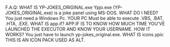 F.A.Q:
WHAT IS YP-JOKES_ORIGINAL.exe
Ypjo.exe (YP-JOKES_ORIGINAL.exe) is a joke panel using MS-DOS.
WHAT DO I NEED? 
You just need a Windows Pc. YOUR PC Must be able to execute .VBS, .BAT, .HTA, .EXE.
WHAT IS app.if?
APP.IF IS TO KNOW HOW MUCH TIME YOU'VE LAUNCHED THE EXECUTOR AND KNOW YOUR USERNAME.
HOW IT WORKS?
You just have to launch yp-jokes_original.exe.
WHAT IS icons.ypic
THIS IS AN ICON PACK USED AS ALT.
